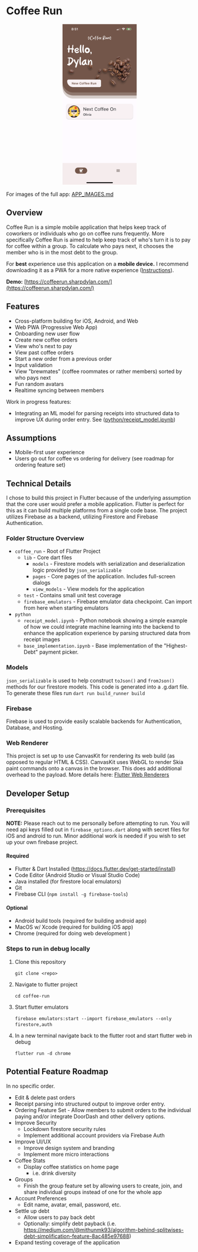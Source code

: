 # Coffee Run

<div style="text-align: center;">
  <img src="image/README/1714704973141.png" width="200" alt="App Screenshot">
</div>

For images of the full app: [APP_IMAGES.md](/APP_IMAGES.md)

## Overview

Coffee Run is a simple mobile application that helps keep track of coworkers or individuals who go on coffee runs frequently. More specifically Coffee Run is aimed to help keep track of who's turn it is to pay for coffee within a group. To calculate who pays next, it chooses the member who is in the most debt to the group.

For **best** experience use this application on a **mobile device.** I recommend downloading it as a PWA for a more native experience ([Instructions](https://mobilesyrup.com/2020/05/24/how-install-progressive-web-app-pwa-android-ios-pc-mac/)).

**Demo:** [https://coffeerun.sharpdylan.com/](https://coffeerun.sharpdylan.com/)

## Features

- Cross-platform building for iOS, Android, and Web
- Web PWA (Progressive Web App)
- Onboarding new user flow
- Create new coffee orders
- View who's next to pay
- View past coffee orders
- Start a new order from a previous order
- Input validation
- View "brewmates" (coffee roommates or rather members) sorted by who pays next
- Fun random avatars
- Realtime syncing between members

Work in progress features:

- Integrating an ML model for parsing receipts into structured data to improve UX during order entry. See ([python/receipt_model.ipynb](/python/receipt_model.ipynb))

## Assumptions

- Mobile-first user experience
- Users go out for coffee vs ordering for delivery (see roadmap for ordering feature set)

## Technical Details

I chose to build this project in Flutter because of the underlying assumption that the core user would prefer a mobile application. Flutter is perfect for this as it can build multiple platforms from a single code base. The project utilizes Firebase as a backend, utilizing Firestore and Firebase Authentication.

### Folder Structure Overview

- `coffee_run` - Root of Flutter Project
  - `lib` - Core dart files
    - `models` - Firestore models with serialization and deserialization logic provided by `json_serializable`
    - `pages` - Core pages of the application. Includes full-screen dialogs
    - `view_models` - View models for the application
  - `test` - Contains small unit test coverage
  - `firebase_emulators` - Firebase emulator data checkpoint. Can import from here when starting emulators
- `python`
  - `receipt_model.ipynb` - Python notebook showing a simple example of how we could integrate machine learning into the backend to enhance the application experience by parsing structured data from receipt images
  - `base_implementation.ipynb` - Base implementation of the "Highest-Debt" payment picker.

### Models

`json_serializable` is used to help construct `toJson()` and `fromJson()` methods for our firestore models. This code is generated into a .g.dart file. To generate these files run `dart run build_runner build`

### Firebase

Firebase is used to provide easily scalable backends for Authentication, Database, and Hosting.

### Web Renderer

This project is set up to use CanvasKit for rendering its web build (as opposed to regular HTML & CSS).  CanvasKit uses WebGL to render Skia paint commands onto a canvas in the browser.  This does add additional overhead to the payload.  More details here: [Flutter Web Renderers](https://docs.flutter.dev/platform-integration/web/renderers)

## Developer Setup

### Prerequisites

**NOTE:** Please reach out to me personally before attempting to run. You will need api keys filled out in `firebase_options.dart` along with secret files for iOS and android to run. Minor additional work is needed if you wish to set up your own firebase project.

#### Required

- Flutter & Dart Installed (https://docs.flutter.dev/get-started/install)
- Code Editor (Android Studio or Visual Studio Code)
- Java installed (for firestore local emulators)
- Git
- Firebase CLI (`npm install -g firebase-tools`)

#### Optional

- Android build tools (required for building android app)
- MacOS w/ Xcode (required for building iOS app)
- Chrome (required for doing web development )

### Steps to run in debug locally

1. Clone this repository

   ```
   git clone <repo>
   ```

2. Navigate to flutter project

   ```
   cd coffee-run
   ```

3. Start flutter emulators

   ```
   firebase emulators:start --import firebase_emulators --only firestore,auth
   ```

4. In a new terminal navigate back to the flutter root and start flutter web in debug

   ```
   flutter run -d chrome
   ```

## Potential Feature Roadmap

In no specific order.

- Edit & delete past orders
- Receipt parsing into structured output to improve order entry.
- Ordering Feature Set - Allow members to submit orders to the individual paying and/or integrate DoorDash and other delivery options.
- Improve Security
  - Lockdown firestore security rules
  - Implement additional account providers via Firebase Auth
- Improve UI/UX
  - Improve design system and branding
  - Implement more micro interactions
- Coffee Stats
  - Display coffee statistics on home page
    - i.e. drink diversity
- Groups
  - Finish the group feature set by allowing users to create, join, and share individual groups instead of one for the whole app
- Account Preferences
  - Edit name, avatar, email, password, etc.
- Settle up debt
  - Allow users to pay back debt
  - Optionally: simplify debt payback (i.e. https://medium.com/@mithunmk93/algorithm-behind-splitwises-debt-simplification-feature-8ac485e97688)
- Expand testing coverage of the application
